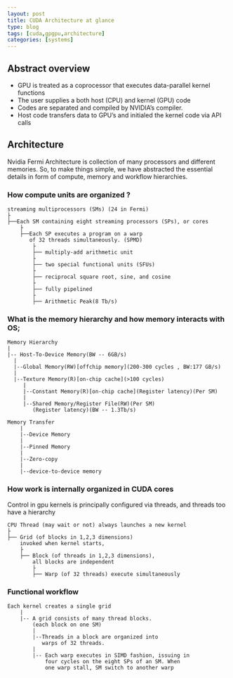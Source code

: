 ```yaml
---
layout: post
title: CUDA Architecture at glance
type: blog
tags: [cuda,gpgpu,architecture]
categories: [systems]
---
```


## Abstract overview

- GPU is treated as a coprocessor that executes data-parallel kernel functions
- The user supplies a both host (CPU) and kernel (GPU) code
- Codes are separated and compiled by NVIDIA’s compiler.
- Host code transfers data to GPU’s and initialed the kernel code via API calls

## Architecture 
Nvidia Fermi Architecture is collection of many processors and different memories. So, to make things 
simple, we have abstracted the essential details in form of compute, memory and workflow hierarchies. 

### How compute units are organized ?  
```
streaming multiprocessors (SMs) (24 in Fermi)
├
├──Each SM containing eight streaming processors (SPs), or cores
	├
	├──Each SP executes a program on a warp
	   of 32 threads simultaneously. (SPMD)
		├
		├── multiply-add arithmetic unit
		├
		├── two special functional units (SFUs)
		├
		├── reciprocal square root, sine, and cosine
		├
		├── fully pipelined		
		├
		├── Arithmetic Peak(8 Tb/s)
```

### What is the memory hierarchy and how memory interacts with OS; 
```
Memory Hierarchy 
|
|-- Host-To-Device Memory(BW -- 6GB/s) 
  |
  |--Global Memory(RW)[offchip memory](200-300 cycles , BW:177 GB/s)
  |
  |--Texture Memory(R)[on-chip cache](>100 cycles)
     |
     |--Constant Memory(R)[on-chip cache](Register latency)(Per SM) 
     |
     |--Shared Memory/Register File(RW)(Per SM)
        (Register latency)(BW -- 1.3Tb/s)

Memory Transfer 
	|
	|--Device Memory 
	|
	|--Pinned Memory
	|
	|--Zero-copy
	|
	|--device-to-device memory
```

### How work is internally organized in CUDA cores
Control in gpu kernels is principally configured via threads, and threads too have a hierarchy

```
CPU Thread (may wait or not) always launches a new kernel 
├
├── Grid (of blocks in 1,2,3 dimensions) 
	invoked when kernel starts, 
	├
	├── Block (of threads in 1,2,3 dimensions), 
		all blocks are independent 
		├
		├── Warp (of 32 threads) execute simultaneously

```

### Functional workflow 

```
Each kernel creates a single grid
	|
	|-- A grid consists of many thread blocks.
	 	(each block on one SM)
		|
		|--Threads in a block are organized into
		   warps of 32 threads.
		|
		|-- Each warp executes in SIMD fashion, issuing in
		    four cycles on the eight SPs of an SM. When
		    one warp stall, SM switch to another warp
```
